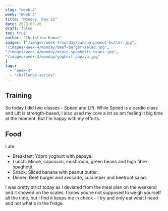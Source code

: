 ```yaml
---
slug: "week-4"
week: "Week 4"
title: "Monday, Day 22"
date: 2023-03-20
draft: false
toc: true
author: "Christina Kumar"
images: ["/images/week-4/monday/banana-peanut-butter.jpg",
"/images/week-4/monday/beef-burger-salad.jpg",
"/images/week-4/monday/mince-spaghetti-beans.jpg",
"/images/week-4/monday/yoghurt-papaya.jpg"
]
tags:
  - "week-4"
  - "challenge-series"
---
```


## Training

So today I did two classes - Speed and Lift. While Speed is a cardio class and Lift is strength-based, I also used my core a lot so am feeling it big time at the moment. But I'm happy with my efforts.


## Food

I ate:

- Breakfast: Yopro yoghurt with papaya.
- Lunch: Mince, capsicum, mushroom, green beans and high fibre spaghetti.
- Snack: Sliced banana with peanut butter.
- Dinner: Beef burger and avocado, cucumber and beetroot salad.

I was pretty strict today as I deviated from the meal plan on the weekend and it showed on the scales. I know you're not supposed to weigh yourself all the time, but I find it keeps me in check - I try and only eat what I need and not what's in the fridge.
